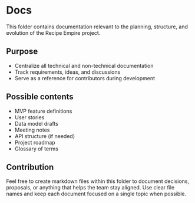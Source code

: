 # Docs

This folder contains documentation relevant to the planning, structure, and evolution of the Recipe Empire project.

## Purpose

- Centralize all technical and non-technical documentation
- Track requirements, ideas, and discussions
- Serve as a reference for contributors during development

## Possible contents

- MVP feature definitions
- User stories
- Data model drafts
- Meeting notes
- API structure (if needed)
- Project roadmap
- Glossary of terms

## Contribution

Feel free to create markdown files within this folder to document decisions, proposals, or anything that helps the team stay aligned. Use clear file names and keep each document focused on a single topic when possible.
